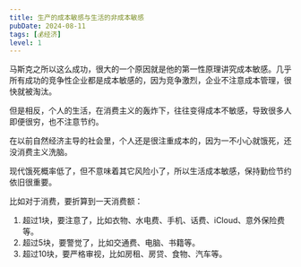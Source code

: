 ```yaml
---
title: 生产的成本敏感与生活的非成本敏感
pubDate: 2024-08-11
tags: [💰经济]
level: 1
---
```


马斯克之所以这么成功，很大的一个原因就是他的第一性原理讲究成本敏感。几乎所有成功的竞争性企业都是成本敏感的，因为竞争激烈，企业不注意成本管理，很快就被淘汰。

但是相反，个人的生活，在消费主义的轰炸下，往往变得成本不敏感，导致很多人即便很穷，也不注意节约。

在以前自然经济主导的社会里，个人还是很注重成本的，因为一不小心就饿死，还没消费主义洗脑。

现代饿死概率低了，但不意味着其它风险小了，所以生活成本敏感，保持勤俭节约依旧很重要。

比如对于消费，要折算到一天消费额：

1. 超过1块，要注意了，比如衣物、水电费、手机、话费、iCloud、意外保险费等。
2. 超过5块，要警觉了，比如交通费、电脑、书籍等。
3. 超过10块，要严格审视，比如房租、房贷、食物、汽车等。
